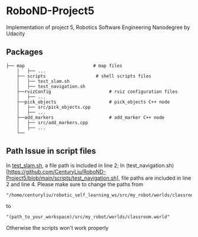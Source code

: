 # RoboND-Project5
Implementation of project 5, Robotics Software Engineering Nanodegree by Udacity


## Packages
    ├── map                          # map files
        │   ├── ...
        ├── scripts                   # shell scripts files
        │   ├── test_slam.sh
        │   ├── test_navigation.sh
        ├──rvizConfig                      # rviz configuration files
        │   ├── ...
        ├──pick_objects                    # pick_objects C++ node
        │   ├── src/pick_objects.cpp
        │   ├── ...
        ├──add_markers                     # add_marker C++ node
        │   ├── src/add_markers.cpp
        │   ├── ...
        └──

## Path Issue in script files

In [test_slam.sh](https://github.com/CenturyLiu/RoboND-Project5/blob/main/scripts/test_slam.sh), a file path is included in line 2; In (test_navigation.sh)[https://github.com/CenturyLiu/RoboND-Project5/blob/main/scripts/test_navigation.sh], file paths are included in line 2 and line 4.
Please make sure to change the paths from 
    
    "/home/centuryliu/robotic_self_learning_ws/src/my_robot/worlds/classroom.world"
to

    "(path_to_your_workspace)/src/my_robot/worlds/classroom.world"
Otherwise the scripts won't work properly
